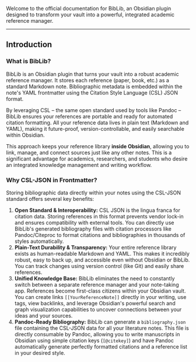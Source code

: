 
Welcome to the official documentation for BibLib, an Obsidian plugin designed to transform your vault into a powerful, integrated academic reference manager.

---

## Introduction

### What is BibLib?

BibLib is an Obsidian plugin that turns your vault into a robust academic reference manager. It stores each reference (paper, book, etc.) as a standard Markdown note. Bibliographic metadata is embedded within the note's YAML frontmatter using the Citation Style Language (CSL) JSON format.

By leveraging CSL – the same open standard used by tools like Pandoc – BibLib ensures your references are portable and ready for automated citation formatting. All your reference data lives in plain text (Markdown and YAML), making it future-proof, version-controllable, and easily searchable within Obsidian.

This approach keeps your reference library **inside Obsidian**, allowing you to link, manage, and connect sources just like any other notes. This is a significant advantage for academics, researchers, and students who desire an integrated knowledge management and writing workflow.

### Why CSL-JSON in Frontmatter?

Storing bibliographic data directly within your notes using the CSL-JSON standard offers several key benefits:

1.  **Open Standard & Interoperability:** CSL JSON is the lingua franca for citation data. Storing references in this format prevents vendor lock-in and ensures compatibility with external tools. You can directly use BibLib's generated bibliography files with citation processors like Pandoc/Citeproc to format citations and bibliographies in thousands of styles automatically.
2.  **Plain-Text Durability & Transparency:** Your entire reference library exists as human-readable Markdown and YAML. This makes it incredibly robust, easy to back up, and accessible even without Obsidian or BibLib. You can track changes using version control (like Git) and easily share references.
3.  **Unified Knowledge Base:** BibLib eliminates the need to constantly switch between a separate reference manager and your note-taking app. References become first-class citizens within your Obsidian vault. You can create links `[[YourReferenceNote]]` directly in your writing, use tags, view backlinks, and leverage Obsidian's powerful search and graph visualization capabilities to uncover connections between your ideas and your sources.
4.  **Pandoc-Ready Bibliography:** BibLib can generate a `bibliography.json` file containing the CSL-JSON data for all your literature notes. This file is directly consumable by Pandoc, allowing you to write manuscripts in Obsidian using simple citation keys (`[@citekey]`) and have Pandoc automatically generate perfectly formatted citations and a reference list in your desired style.

